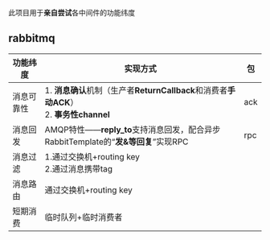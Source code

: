
此项目用于**亲自尝试**各中间件的功能纬度


## rabbitmq

| 功能纬度   | 实现方式                                                     | 包   |
| ---------- | ------------------------------------------------------------ | ---- |
| 消息可靠性 | 1. **消息确认**机制（生产者**ReturnCallback**和消费者**手动ACK**）<br />2. **事务性channel** | ack  |
| 消息回发   | AMQP特性——**reply_to**支持消息回发，配合异步RabbitTemplate的“**发&等回复**”实现RPC | rpc  |
| 消息过滤   | 1.通过交换机+routing key<br />2.通过消息携带tag              |      |
| 消息路由   | 通过交换机+routing key                                       |      |
| 短期消费   | 临时队列+临时消费者                                          |      |

